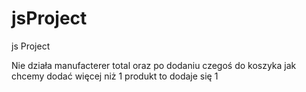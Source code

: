 # jsProject
js Project

Nie działa manufacterer total oraz po dodaniu czegoś do koszyka jak chcemy dodać więcej niż 1 produkt to dodaje się 1 